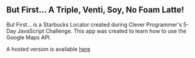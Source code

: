 ## But First... A Triple, Venti, Soy, No Foam Latte!

But First... is a Starbucks Locator created during Clever Programmer's 5-Day JavaScript Challenge. This app was created to learn how to use the Google Maps API. 

A hosted version is available [here](mariahfernnn-starbucks-locator.imfast.io)


